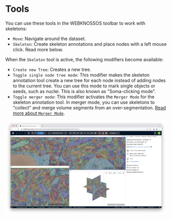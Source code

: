 # Tools

You can use these tools in the WEBKNOSSOS toolbar to work with skeletons:

- `Move`: Navigate around the dataset.
- `Skeleton`: Create skeleton annotations and place nodes with a left mouse click. Read more below.

When the `Skeleton` tool is active, the following modifiers become available:

- `Create new Tree`: Creates a new tree.
- `Toggle single node tree mode`: This modifier makes the skeleton annotation tool create a new tree for each node instead of adding nodes to the current tree. You can use this mode to mark single objects or seeds, such as nuclei. This is also known as "Soma-clicking mode".
- `Toggle merger mode`: This modifier activates the `Merger Mode` for the skeleton annotation tool. In merger mode, you can use skeletons to "collect" and merge volume segments from an over-segmentation. [Read more about `Merger Mode`](./volume_annotation.md#proof_reading_and_merging_segments).

![Skeleton Tool modifiers](./images/skeleton_tool_modifiers.jpeg)